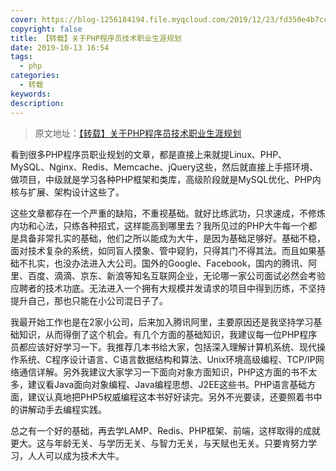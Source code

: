 ```yaml
---
cover: https://blog-1256184194.file.myqcloud.com/2019/12/23/fd350e4b7cce4.jpg
copyright: false
title: 【转载】关于PHP程序员技术职业生涯规划
date: 2019-10-13 16:54
tags: 
  - php
categories:
  - 转载
keywords:
description:
---
```

> 原文地址：[【转载】关于PHP程序员技术职业生涯规划][1]


看到很多PHP程序员职业规划的文章，都是直接上来就提Linux、PHP、MySQL、Nginx、Redis、Memcache、jQuery这些，然后就直接上手搭环境、做项目，中级就是学习各种PHP框架和类库，高级阶段就是MySQL优化、PHP内核与扩展、架构设计这些了。

这些文章都存在一个严重的缺陷，不重视基础。就好比练武功，只求速成，不修炼内功和心法，只练各种招式，这样能高到哪里去？我所见过的PHP大牛每一个都是具备非常扎实的基础，他们之所以能成为大牛，是因为基础足够好。基础不稳，面对技术复杂的系统，如同盲人摸象、管中窥豹，只得其门不得其法。而且如果基础不扎实，也没办法进入大公司。国外的Google、Facebook，国内的腾讯、阿里、百度、滴滴、京东、新浪等知名互联网企业，无论哪一家公司面试必然会考验应聘者的技术功底。无法进入一个拥有大规模并发请求的项目中得到历练，不坚持提升自己，那也只能在小公司混日子了。

我最开始工作也是在2家小公司，后来加入腾讯阿里，主要原因还是我坚持学习基础知识，从而得倒了这个机会。有几个方面的基础知识，我建议每一位PHP程序员都应该好好学习一下。我推荐几本书给大家，包括深入理解计算机系统、现代操作系统、C程序设计语言、C语言数据结构和算法、Unix环境高级编程、TCP/IP网络通信详解。另外我建议大家学习一下面向对象方面知识，PHP这方面的书不太多，建议看Java面向对象编程、Java编程思想、J2EE这些书。PHP语言基础方面，建议认真地把PHP5权威编程这本书好好读完。另外不光要读，还要照着书中的讲解动手去编程实践。

总之有一个好的基础，再去学LAMP、Redis、PHP框架、前端，这样取得的成就更大。这与年龄无关、与学历无关、与智力无关，与天赋也无关。只要肯努力学习，人人可以成为技术大牛。


  [1]: http://rango.swoole.com/archives/570